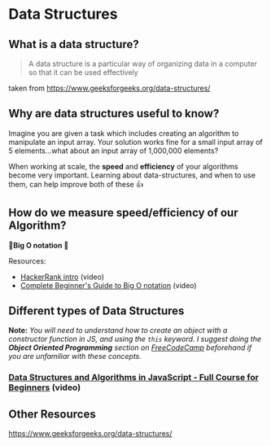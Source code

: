 # Data Structures

## What is a data structure?

> A data structure is a particular way of organizing data in a computer so that it can be used effectively

taken from https://www.geeksforgeeks.org/data-structures/ 

## Why are data structures useful to know?

Imagine you are given a task which includes creating an algorithm to manipulate an input array. Your solution works fine for a small input array of 5 elements...what about an input array of 1,000,000 elements? 

When working at scale, the **speed** and **efficiency** of your algorithms become very important. Learning about data-structures, and when to use them, can help improve both of these 👍  


## How do we measure speed/efficiency of our Algorithm?

**🌟Big O notation 🌟**

Resources:

- [HackerRank intro](https://www.youtube.com/watch?v=v4cd1O4zkGw) (video) 
- [Complete Beginner's Guide to Big O notation](https://www.youtube.com/watch?v=kS_gr2_-ws8) (video) 

## Different types of Data Structures

**Note:** *You will need to understand how to create an object with a constructor function in JS, and using the `this` keyword. I suggest doing the **Object Oriented Programming** section on [FreeCodeCamp](https://www.freecodecamp.org/learn) beforehand if you are unfamiliar with these concepts.*


### [Data Structures and Algorithms in JavaScript - Full Course for Beginners](https://www.youtube.com/watch?v=t2CEgPsws3U) (video)

## Other Resources

https://www.geeksforgeeks.org/data-structures/


